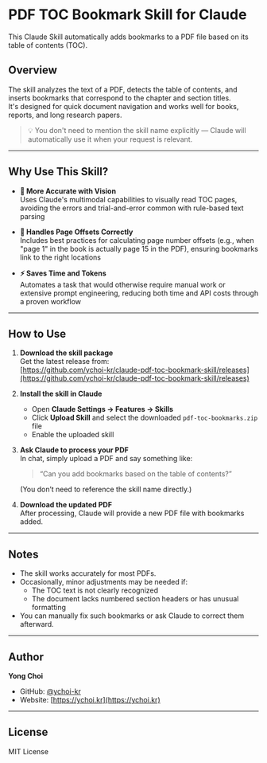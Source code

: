 # PDF TOC Bookmark Skill for Claude
This Claude Skill automatically adds bookmarks to a PDF file based on its table of contents (TOC).

## Overview
The skill analyzes the text of a PDF, detects the table of contents, and inserts bookmarks that correspond to the chapter and section titles.  
It's designed for quick document navigation and works well for books, reports, and long research papers.

> 💡 You don't need to mention the skill name explicitly — Claude will automatically use it when your request is relevant.

---

## Why Use This Skill?

- **🎯 More Accurate with Vision**  
  Uses Claude's multimodal capabilities to visually read TOC pages, avoiding the errors and trial-and-error common with rule-based text parsing

- **📐 Handles Page Offsets Correctly**  
  Includes best practices for calculating page number offsets (e.g., when "page 1" in the book is actually page 15 in the PDF), ensuring bookmarks link to the right locations

- **⚡ Saves Time and Tokens**  
  Automates a task that would otherwise require manual work or extensive prompt engineering, reducing both time and API costs through a proven workflow

---

## How to Use

1. **Download the skill package**  
   Get the latest release from:  
   [https://github.com/ychoi-kr/claude-pdf-toc-bookmark-skill/releases](https://github.com/ychoi-kr/claude-pdf-toc-bookmark-skill/releases)

2. **Install the skill in Claude**  
   - Open **Claude Settings → Features → Skills**  
   - Click **Upload Skill** and select the downloaded `pdf-toc-bookmarks.zip` file  
   - Enable the uploaded skill

3. **Ask Claude to process your PDF**  
   In chat, simply upload a PDF and say something like:  
   > “Can you add bookmarks based on the table of contents?”  

   (You don’t need to reference the skill name directly.)

4. **Download the updated PDF**  
   After processing, Claude will provide a new PDF file with bookmarks added.

---

## Notes

- The skill works accurately for most PDFs.  
- Occasionally, minor adjustments may be needed if:
  - The TOC text is not clearly recognized
  - The document lacks numbered section headers or has unusual formatting  
- You can manually fix such bookmarks or ask Claude to correct them afterward.

---

## Author

**Yong Choi**  
- GitHub: [@ychoi-kr](https://github.com/ychoi-kr)  
- Website: [https://ychoi.kr](https://ychoi.kr)

---

## License

MIT License
